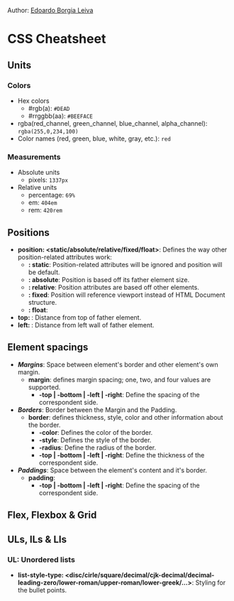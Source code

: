 Author: [Edoardo Borgia Leiva](https://edoardo-b-leiva.github.io)
# CSS Cheatsheet
## Units
### Colors
- Hex colors
  - #rgb(a): `#DEAD`
  - #rrggbb(aa): `#BEEFACE`
- rgba(red_channel, green_channel, blue_channel, alpha_channel): `rgba(255,0,234,100)`
- Color names (red, green, blue, white, gray, etc.): `red`
### Measurements
- Absolute units
  - pixels: `1337px`
- Relative units
  - percentage: `69%`
  - em: `404em`
  - rem: `420rem`
## Positions
- **position: <static/absolute/relative/fixed/float>**: Defines the way other position-related attributes work:
  - **: static**: Position-related attributes will be ignored and position will be default.
  - **: absolute**: Position is based off its father element size.
  - **: relative**: Position attributes are based off other elements.
  - **: fixed**: Position will reference viewport instead of HTML Document structure.
  - **: float**: 
- **top: <size>**: Distance from top of father element.
- **left: <size>**: Distance from left wall of father element.
## Element spacings
- **_Margins_**: Space between element's border and other element's own margin.
  - **margin**: defines margin spacing; one, two, and four values are supported.
    - **-top | -bottom | -left | -right**: Define the spacing of the correspondent side.
- **_Borders_**: Border between the Margin and the Padding.
  - **border**: defines thickness, style, color and other information about the border.
    - **-color**: Defines the color of the border.
    - **-style**: Defines the style of the border.
    - **-radius**: Define the radius of the border.
    - **-top | -bottom | -left | -right**: Define the thickness of the correspondent side.
- **_Paddings_**: Space between the element's content and it's border.
  - **padding**:
    - **-top | -bottom | -left | -right**: Define the spacing of the correspondent side.
## Flex, Flexbox & Grid
## ULs, ILs & LIs
### UL: Unordered lists
- **list-style-type: <disc/cirle/square/decimal/cjk-decimal/decimal-leading-zero/lower-roman/upper-roman/lower-greek/...>**: Styling for the bullet points.
